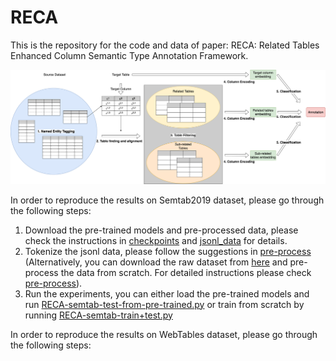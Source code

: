 # RECA
This is the repository for the code and data of paper: RECA: Related Tables Enhanced Column Semantic Type Annotation Framework.


![Overview of RECA](./imgs/pipeline_updated.drawio.png)


In order to reproduce the results on Semtab2019 dataset, please go through the following steps:
1. Download the pre-trained models and pre-processed data, please check the instructions in [checkpoints](https://github.com/RECA-paper/RECA/tree/main/Semtab/checkpoints) and [jsonl_data](https://github.com/RECA-paper/RECA/tree/main/Semtab/data/jsonl_data) for details. 
2. Tokenize the jsonl data, please follow the suggestions in [pre-process](https://github.com/RECA-paper/RECA/tree/main/Semtab/pre-process) (Alternatively, you can download the raw dataset from [here](http://www.cs.ox.ac.uk/isg/challenges/sem-tab/2019/#datasets) and pre-process the data from scratch. For detailed instructions please check [pre-process](https://github.com/RECA-paper/RECA/tree/main/Semtab/pre-process)).
3. Run the experiments, you can either load the pre-trained models and run [RECA-semtab-test-from-pre-trained.py](https://github.com/RECA-paper/RECA/blob/main/Semtab/experiment/RECA-semtab-test-from-pre-trained.py) or train from scratch by running [RECA-semtab-train+test.py](https://github.com/RECA-paper/RECA/blob/main/Semtab/experiment/RECA-semtab-train%2Btest.py)

In order to reproduce the results on WebTables dataset, please go through the following steps:
